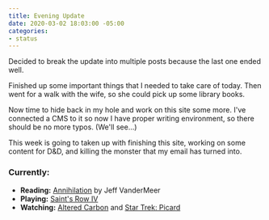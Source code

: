 ```yaml
---
title: Evening Update
date: 2020-03-02 18:03:00 -05:00
categories:
- status
---
```


Decided to break the update into multiple posts because the last one ended well. 

Finished up some important things that I needed to take care of today.  Then went for a walk with the wife, so she could pick up some library books. 

Now time to hide back in my hole and work on this site some more.  I've connected a CMS to it so now I have proper writing environment, so there should be no more typos. (We'll see...)

This week is going to taken up with finishing this site, working on some content for D&D, and killing the monster that my email has turned into. 

### Currently:
- **Reading:** [Annihilation](https://www.amazon.com/Annihilation-Novel-Southern-Reach-Trilogy-ebook/dp/B00EGJ32A6/ref=sr_1_6?crid=21YKQE6V36ZEP&keywords=jeff+vandermeer&qid=1582862126&sprefix=jeff+van%2Caps%2C177&sr=8-6) by Jeff VanderMeer
- **Playing:** [Saint's Row IV](https://www.dsvolition.com/games/saints-row-iv/)
- **Watching:** [Altered Carbon](https://www.netflix.com/title/80097140) and [Star Trek: Picard](https://www.amazon.com/Star-Trek-Picard/dp/B07S5HX14T)